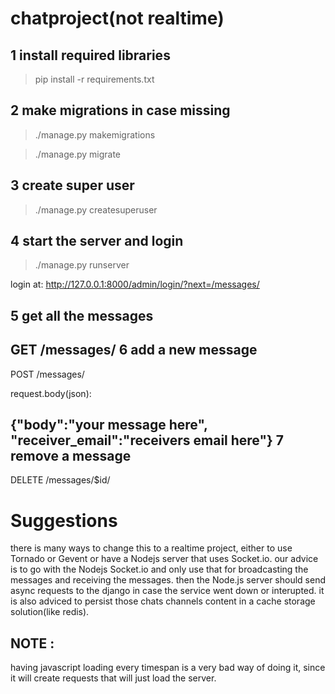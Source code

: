 # chatproject(not realtime)

1 install required libraries
-----------------------------
>pip install -r requirements.txt

2 make migrations in case missing
----------------------------------
>./manage.py makemigrations

>./manage.py migrate

3 create super user
-------------------
>./manage.py createsuperuser

4 start the server and login
-----------------------------
>./manage.py runserver

login at:
http://127.0.0.1:8000/admin/login/?next=/messages/

5 get all the messages
-------------------
GET /messages/
6 add a new message
---------------
POST /messages/

request.body(json):

{"body":"your message here",
"receiver_email":"receivers email here"}
7 remove a message
----------------
DELETE /messages/$id/


Suggestions
=============
there is many ways to change this to a realtime project, either to use Tornado or Gevent or have a Nodejs server that uses Socket.io.
our advice is to go with the Nodejs Socket.io and only use that for broadcasting the messages and receiving the messages.
then the Node.js server should send async requests to the django in case the service went down or interupted.
it is also adviced to persist those chats channels content in a cache storage solution(like redis).

NOTE :
------
having javascript loading every timespan is a very bad way of doing it, since it will create requests that will just load the server.
